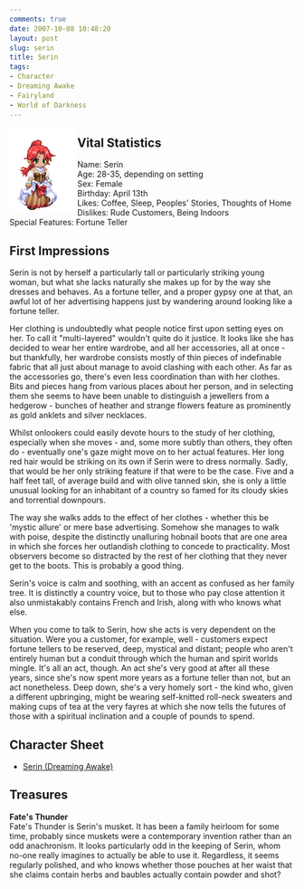 ```yaml
---
comments: true
date: 2007-10-08 10:48:20
layout: post
slug: serin
title: Serin
tags:
- Character
- Dreaming Awake
- Fairyland
- World of Darkness
---
```


<img src="/fiction/characters/avatars/serin.png" style="float:left" />
<h2>Vital Statistics</h2>
<p>Name: Serin<br />
Age: 28-35, depending on setting<br />
Sex: Female<br />
Birthday: April 13th<br />
Likes: Coffee, Sleep, Peoples&#039; Stories, Thoughts of Home<br />
Dislikes: Rude Customers, Being Indoors<br />
Special Features: Fortune Teller
</p>
<h2>First Impressions</h2>
<p>Serin is not by herself a particularly tall or particularly striking young woman, but what she lacks naturally she makes up for by the way she dresses and behaves. As a fortune teller, and a proper gypsy one at that, an awful lot of her advertising happens just by wandering around looking like a fortune teller. </p>
<p>Her clothing is undoubtedly what people notice first upon setting eyes on her. To call it "multi-layered" wouldn&#039;t quite do it justice. It looks like she has decided to wear her entire wardrobe, and all her accessories, all at once - but thankfully, her wardrobe consists mostly of thin pieces of indefinable fabric that all just about manage to avoid clashing with each other. As far as the accessories go, there&#039;s even less coordination than with her clothes. Bits and pieces hang from various places about her person, and in selecting them she seems to have been unable to distinguish a jewellers from a hedgerow - bunches of heather and strange flowers feature as prominently as gold anklets and silver necklaces. </p>
<p>Whilst onlookers could easily devote hours to the study of her clothing, especially when she moves - and, some more subtly than others, they often do - eventually one&#039;s gaze might move on to her actual features. Her long red hair would be striking on its own if Serin were to dress normally. Sadly, that would be her only striking feature if that were to be the case. Five and a half feet tall, of average build and with olive tanned skin, she is only a little unusual looking for an inhabitant of a country so famed for its cloudy skies and torrential downpours. </p>
<p>The way she walks adds to the effect of her clothes - whether this be &#039;mystic allure&#039; or mere base advertising. Somehow she manages to walk with poise, despite the distinctly unalluring hobnail boots that are one area in which she forces her outlandish clothing to concede to practicality. Most observers become so distracted by the rest of her clothing that they never get to the boots. This is probably a good thing. </p>
<p>Serin&#039;s voice is calm and soothing, with an accent as confused as her family tree. It is distinctly a country voice, but to those who pay close attention it also unmistakably contains French and Irish, along with who knows what else. </p>
<p>When you come to talk to Serin, how she acts is very dependent on the situation. Were you a customer, for example, well - customers expect fortune tellers to be reserved, deep, mystical and distant; people who aren&#039;t entirely human but a conduit through which the human and spirit worlds mingle. It&#039;s all an act, though. An act she&#039;s very good at after all these years, since she&#039;s now spent more years as a fortune teller than not, but an act nonetheless. Deep down, she&#039;s a very homely sort - the kind who, given a different upbringing, might be wearing self-knitted roll-neck sweaters and making cups of tea at the very fayres at which she now tells the futures of those with a spiritual inclination and a couple of pounds to spend.</p>
<h2>Character Sheet</h2>
<ul><li><a href="/fiction/characters/charsheets/serin.pdf">Serin (Dreaming Awake)</a></li></ul>
<h2>Treasures</h2>
<p><b>Fate&#039;s Thunder</b><br />
Fate&#039;s Thunder is Serin&#039;s musket.  It has been a family heirloom for some time, probably since muskets were a contemporary invention rather than an odd anachronism.  It looks particularly odd in the keeping of Serin, whom no-one really imagines to actually be able to use it.  Regardless, it seems regularly polished, and who knows whether those pouches at her waist that she claims contain herbs and baubles actually contain powder and shot?</p>
